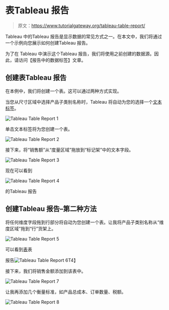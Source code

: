 # 表Tableau 报告

> 原文：<https://www.tutorialgateway.org/tableau-table-report/>

Tableau 中的Tableau 报告是显示数据的常见方式之一。在本文中，我们将通过一个示例向您展示如何创建Tableau 报告。

为了在 Tableau 中演示这个Tableau 报告，我们将使用之前创建的数据源。因此，请访问【报告中的数据标签】文章。

## 创建表Tableau 报告

在本例中，我们将创建一个表。这可以通过两种方式实现。

当您从尺寸区域中选择产品子类别名称时，Tableau 将自动为您的选择一个[文本标签](https://www.tutorialgateway.org/tableau-text-label/)。

![Tableau Table Report 1](img/29146682e4cec13c8c455a00ff0b3f01.png)

单击文本标签将为您创建一个表。

![Tableau Table Report 2](img/98c4be76e986badea164773c3ad4db67.png)

接下来，将“销售额”从“度量区域”拖放到“标记架”中的文本字段。

![Tableau Table Report 3](img/6e5ac46e0b7d812f21aaa4ddd9756ae6.png)

现在可以看到

![Tableau Table Report 4](img/a76b131c502fc0e925690dd81566fd5b.png)

的Tableau 报告

## 创建Tableau 报告–第二种方法

将任何维度字段拖到行部分将自动为您创建一个表。让我将产品子类别名称从“维度区域”拖到“行”货架上。

![Tableau Table Report 5](img/1a7f6a4a25bd909277e727429abd274b.png)

可以看到[表](https://www.tutorialgateway.org/tableau/)表

报告![Tableau Table Report 6](img/3954eb0548a1baa3226f2391ee551b7e.png)T4】

接下来，我们将销售金额添加到该表中。

![Tableau Table Report 7](img/7ec93833b89c237c1dfea390df12e82b.png)

让我再添加几个衡量标准，如产品总成本、订单数量、税额。

![Tableau Table Report 8](img/cc2d0b9afccf8b81ffc0d19533b72710.png)